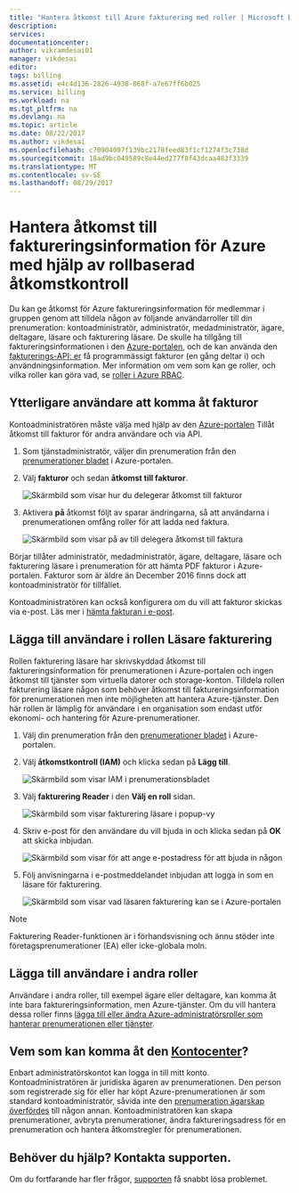 ```yaml
---
title: "Hantera åtkomst till Azure fakturering med roller | Microsoft Docs"
description: 
services: 
documentationcenter: 
author: vikramdesai01
manager: vikdesai
editor: 
tags: billing
ms.assetid: e4c4d136-2826-4938-868f-a7e67ff6b025
ms.service: billing
ms.workload: na
ms.tgt_pltfrm: na
ms.devlang: na
ms.topic: article
ms.date: 08/22/2017
ms.author: vikdesai
ms.openlocfilehash: c70904097f139bc2178feed83f1cf1274f3c738d
ms.sourcegitcommit: 18ad9bc049589c8e44ed277f8f43dcaa483f3339
ms.translationtype: MT
ms.contentlocale: sv-SE
ms.lasthandoff: 08/29/2017
---
```

# <a name="manage-access-to-billing-information-for-azure-using-role-based-access-control"></a>Hantera åtkomst till faktureringsinformation för Azure med hjälp av rollbaserad åtkomstkontroll

Du kan ge åtkomst för Azure faktureringsinformation för medlemmar i gruppen genom att tilldela någon av följande användarroller till din prenumeration: kontoadministratör, administratör, medadministratör, ägare, deltagare, läsare och fakturering läsare. De skulle ha tillgång till faktureringsinformationen i den [Azure-portalen](https://portal.azure.com/), och de kan använda den [fakturerings-API: er](billing-usage-rate-card-overview.md) få programmässigt fakturor (en gång deltar i) och användningsinformation. Mer information om vem som kan ge roller, och vilka roller kan göra vad, se [roller i Azure RBAC](../active-directory/role-based-access-built-in-roles.md).

## <a name="opt-in"></a>Ytterligare användare att komma åt fakturor

Kontoadministratören måste välja med hjälp av den [Azure-portalen](https://portal.azure.com/) Tillåt åtkomst till fakturor för andra användare och via API.

1. Som tjänstadministratör, väljer din prenumeration från den [prenumerationer bladet](https://portal.azure.com/#blade/Microsoft_Azure_Billing/SubscriptionsBlade) i Azure-portalen.

1. Välj **fakturor** och sedan **åtkomst till fakturor**.

    ![Skärmbild som visar hur du delegerar åtkomst till fakturor](./media/billing-manage-access/AA-optin.png)

1. Aktivera **på** åtkomst följt av sparar ändringarna, så att användarna i prenumerationen omfång roller för att ladda ned faktura.

    ![Skärmbild som visar på av till delegera åtkomst till faktura](./media/billing-manage-access/AA-optinAllow.png)

Börjar tillåter administratör, medadministratör, ägare, deltagare, läsare och fakturering läsare i prenumeration för att hämta PDF fakturor i Azure-portalen. Fakturor som är äldre än December 2016 finns dock att kontoadministratör för tillfället.

Kontoadministratören kan också konfigurera om du vill att fakturor skickas via e-post. Läs mer i [hämta fakturan i e-post](billing-download-azure-invoice-daily-usage-date.md).

## <a name="adding-users-to-the-billing-reader-role"></a>Lägga till användare i rollen Läsare fakturering

Rollen fakturering läsare har skrivskyddad åtkomst till faktureringsinformation för prenumerationen i Azure-portalen och ingen åtkomst till tjänster som virtuella datorer och storage-konton. Tilldela rollen fakturering läsare någon som behöver åtkomst till faktureringsinformation för prenumerationen men inte möjligheten att hantera Azure-tjänster. Den här rollen är lämplig för användare i en organisation som endast utför ekonomi- och hantering för Azure-prenumerationer.

1. Välj din prenumeration från den [prenumerationer bladet](https://portal.azure.com/#blade/Microsoft_Azure_Billing/SubscriptionsBlade) i Azure-portalen.

1. Välj **åtkomstkontroll (IAM)** och klicka sedan på **Lägg till**.

    ![Skärmbild som visar IAM i prenumerationsbladet](./media/billing-manage-access/select-iam.PNG)

1. Välj **fakturering Reader** i den **Välj en roll** sidan.

    ![Skärmbild som visar fakturering läsare i popup-vy](./media/billing-manage-access/select-roles.PNG)

1. Skriv e-post för den användare du vill bjuda in och klicka sedan på **OK** att skicka inbjudan.

    ![Skärmbild som visar för att ange e-postadress för att bjuda in någon](./media/billing-manage-access/add-user.PNG)

1. Följ anvisningarna i e-postmeddelandet inbjudan att logga in som en läsare för fakturering.

    ![Skärmbild som visar vad läsaren fakturering kan se i Azure-portalen](./media/billing-manage-access/billing-reader-view.png)

> [!NOTE]
> Fakturering Reader-funktionen är i förhandsvisning och ännu stöder inte företagsprenumerationer (EA) eller icke-globala moln.

## <a name="adding-users-to-other-roles"></a>Lägga till användare i andra roller

Användare i andra roller, till exempel ägare eller deltagare, kan komma åt inte bara faktureringsinformation, men Azure-tjänster. Om du vill hantera dessa roller finns [lägga till eller ändra Azure-administratörsroller som hanterar prenumerationen eller tjänster](billing-add-change-azure-subscription-administrator.md).

## <a name="who-can-access-the-account-centerhttpsaccountwindowsazurecom"></a>Vem som kan komma åt den [Kontocenter](https://account.windowsazure.com)?

Enbart administratörskontot kan logga in till mitt konto. Kontoadministratören är juridiska ägaren av prenumerationen. Den person som registrerade sig för eller har köpt Azure-prenumerationen är som standard kontoadministratör, såvida inte den [prenumeration ägarskap överfördes](billing-subscription-transfer.md) till någon annan. Kontoadministratören kan skapa prenumerationer, avbryta prenumerationer, ändra faktureringsadress för en prenumeration och hantera åtkomstregler för prenumerationen.

## <a name="need-help-contact-support"></a>Behöver du hjälp? Kontakta supporten.

Om du fortfarande har fler frågor, [supporten](https://portal.azure.com/?#blade/Microsoft_Azure_Support/HelpAndSupportBlade) få snabbt lösa problemet.
